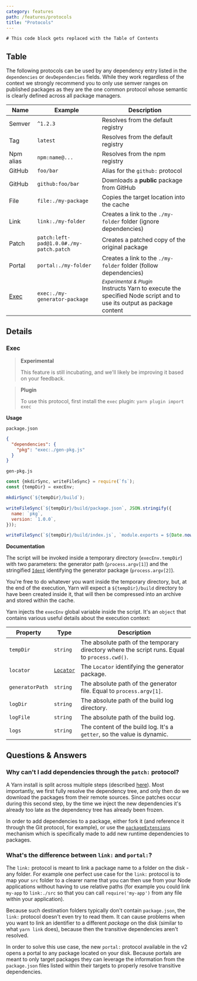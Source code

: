 ```yaml
---
category: features
path: /features/protocols
title: "Protocols"
---
```


```toc
# This code block gets replaced with the Table of Contents
```

## Table

The following protocols can be used by any dependency entry listed in the `dependencies` or `devDependencies` fields. While they work regardless of the context we strongly recommend you to only use semver ranges on published packages as they are the one common protocol whose semantic is clearly defined across all package managers.

| Name          | Example                                 | Description                                                                                                                        |
| ------------- | --------------------------------------- | ---------------------------------------------------------------------------------------------------------------------------------- |
| Semver        | `^1.2.3`                                | Resolves from the default registry                                                                                                 |
| Tag           | `latest`                                | Resolves from the default registry                                                                                                 |
| Npm alias     | `npm:name@...`                          | Resolves from the npm registry                                                                                                     |
| GitHub        | `foo/bar`                               | Alias for the `github:` protocol                                                                                                   |
| GitHub        | `github:foo/bar`                        | Downloads a **public** package from GitHub                                                                                         |
| File          | `file:./my-package`                     | Copies the target location into the cache                                                                                          |
| Link          | `link:./my-folder`                      | Creates a link to the `./my-folder` folder (ignore dependencies)                                                                   |
| Patch         | `patch:left-pad@1.0.0#./my-patch.patch` | Creates a patched copy of the original package                                                                                     |
| Portal        | `portal:./my-folder`                    | Creates a link to the `./my-folder` folder (follow dependencies)                                                                   |
| [Exec](#exec) | `exec:./my-generator-package`           | <sup>*Experimental & Plugin*</sup><br>Instructs Yarn to execute the specified Node script and to use its output as package content |

## Details

### Exec

> **Experimental**
>
> This feature is still incubating, and we'll likely be improving it based on your feedback.

> **Plugin**
>
> To use this protocol, first install the `exec` plugin: `yarn plugin import exec`

**Usage**

`package.json`

```json
{
  "dependencies": {
    "pkg": "exec:./gen-pkg.js"
  }
}
```

`gen-pkg.js`

```js
const {mkdirSync, writeFileSync} = require(`fs`);
const {tempDir} = execEnv;

mkdirSync(`${tempDir}/build`);

writeFileSync(`${tempDir}/build/package.json`, JSON.stringify({
  name: `pkg`,
  version: `1.0.0`,
}));

writeFileSync(`${tempDir}/build/index.js`, `module.exports = ${Date.now()};\n`);
```

**Documentation**

The script will be invoked inside a temporary directory (`execEnv.tempDir`) with two parameters: the generator path (`process.argv[1]`) and the stringified [`Ident`](/api/interfaces/yarnpkg_core.ident.html) identifying the generator package (`process.argv[2]`).

You're free to do whatever you want inside the temporary directory, but, at the end of the execution, Yarn will expect a `${tempDir}/build` directory to have been created inside it, that will then be compressed into an archive and stored within the cache.

Yarn injects the `execEnv` global variable inside the script. It's an `object` that contains various useful details about the execution context:

| Property        | Type                                                   | Description                                                                                   |
| --------------- | ------------------------------------------------------ | --------------------------------------------------------------------------------------------- |
| `tempDir`       | `string`                                               | The absolute path of the temporary directory where the script runs. Equal to `process.cwd()`. |
| `locator`       | [`Locator`](/api/interfaces/yarnpkg_core.locator.html) | The `Locator` identifying the generator package.                                              |
| `generatorPath` | `string`                                               | The absolute path of the generator file. Equal to `process.argv[1]`.                          |
| `logDir`        | `string`                                               | The absolute path of the build log directory.                                                 |
| `logFile`       | `string`                                               | The absolute path of the build log.                                                           |
| `logs`          | `string`                                               | The content of the build log. It's a `getter`, so the value is dynamic.                       |

## Questions & Answers

### Why can't I add dependencies through the `patch:` protocol?

A Yarn install is split across multiple steps (described [here](/advanced/architecture#install-architecture)). Most importantly, we first fully resolve the dependency tree, and only then do we download the packages from their remote sources. Since patches occur during this second step, by the time we inject the new dependencies it's already too late as the dependency tree has already been frozen.

In order to add dependencies to a package, either fork it (and reference it through the Git protocol, for example), or use the [`packageExtensions`](/configuration/yarnrc#packageExtensions) mechanism which is specifically made to add new runtime dependencies to packages.

### What's the difference between `link:` and `portal:`?

The `link:` protocol is meant to link a package name to a folder on the disk - any folder. For example one perfect use case for the `link:` protocol is to map your `src` folder to a clearer name that you can then use from your Node applications without having to use relative paths (for example you could link `my-app` to `link:./src` so that you can call `require('my-app')` from any file within your application).

Because such destination folders typically don't contain `package.json`, the `link:` protocol doesn't even try to read them. It can cause problems when you want to link an identifier to a different *package* on the disk (similar to what `yarn link` does), because then the transitive dependencies aren't resolved.

In order to solve this use case, the new `portal:` protocol available in the v2 opens a portal to any package located on your disk. Because portals are meant to only target packages they can leverage the information from the `package.json` files listed within their targets to properly resolve transitive dependencies.
